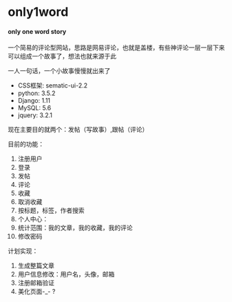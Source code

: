 # only1word
#### only one word story

一个简易的评论型网站，思路是网易评论，也就是盖楼，有些神评论一层一层下来可以组成一个故事了，想法也就来源于此

一人一句话，一个小故事慢慢就出来了

* CSS框架: sematic-ui-2.2
* python: 3.5.2
* Django: 1.11
* MySQL: 5.6
* jquery: 3.2.1

现在主要目的就两个：发帖（写故事）,跟帖（评论）

目前的功能：
1. 注册用户
2. 登录
3. 发帖
4. 评论
5. 收藏
6. 取消收藏
7. 按标题，标签，作者搜索
8. 个人中心：
  1. 统计范围：我的文章，我的收藏，我的评论
  2. 修改密码


计划实现：
1. 生成整篇文章
2. 用户信息修改：用户名，头像，邮箱
3. 注册邮箱验证
4. 美化页面-_- ?
